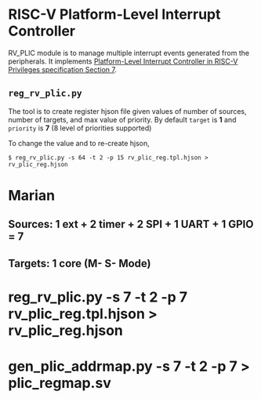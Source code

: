 # RISC-V Platform-Level Interrupt Controller

RV_PLIC module is to manage multiple interrupt events generated from the
peripherals. It implements [Platform-Level Interrupt Controller in RISC-V
Privileges specification Section
7](https://people.eecs.berkeley.edu/~krste/papers/riscv-privileged-v1.9.pdf#page=73).

## `reg_rv_plic.py`

The tool is to create register hjson file given values of number of sources,
number of targets, and max value of priority. By default `target` is **1** and
`priority` is **7** (8 level of priorities supported)

To change the value and to re-create hjson,

    $ reg_rv_plic.py -s 64 -t 2 -p 15 rv_plic_reg.tpl.hjson > rv_plic_reg.hjson

# Marian 
## Sources: 1 ext + 2 timer + 2 SPI + 1 UART + 1 GPIO = 7
## Targets: 1 core (M- S- Mode)

#  reg_rv_plic.py -s 7 -t 2 -p 7 rv_plic_reg.tpl.hjson > rv_plic_reg.hjson

# gen_plic_addrmap.py -s 7 -t 2 -p 7 > plic_regmap.sv
